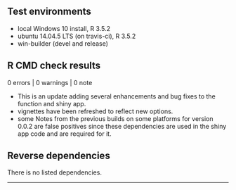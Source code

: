## Test environments
* local Windows 10 install, R 3.5.2
* ubuntu 14.04.5 LTS (on travis-ci), R 3.5.2
* win-builder (devel and release)

## R CMD check results

0 errors | 0 warnings | 0 note

* This is an update adding several enhancements and bug fixes to the function and shiny app.
* vignettes have been refreshed to reflect new options.
* some Notes from the previous builds on some platforms for version 0.0.2 are false positives since these dependencies are used in the shiny app code and are required for it.

## Reverse dependencies

There is no listed dependencies.

---
